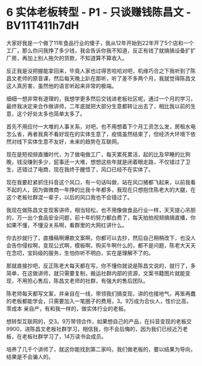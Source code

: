 # 6 实体老板转型 - P1 - 只谈赚钱陈昌文 - BV11T411h7dH

大家好我是一个做了11年食品行业的傻子，我从12年开始到22年开了5个店和一个工厂，那么你问我挣了多少钱，我会告诉你我不知道，反正有钱了就搞搞设备扩扩厂房，再加上别人拖欠的货款，不知道算不算收入。

反正我是没把握能拿回来，毕竟人家也过得苦哈哈对吧，机缘巧合之下我听到了陈昌文老师的原音课，然后每天晚上趴在那听，听了差不多两个月，我就觉得陈昌文这人真厉害，虽然他的语言听起来非常的极端。

细细一想非常有道理的，我想学更多然后交钱进老板社区呢，通过一个月的学习，最终我决定来合作做讲师，二年底就把大部分生意都转让出去了，相比我以前的生意，这个好处太多也简单太多了。

首先不用应付一大堆的人事关系，对吧，也不用想着下个月工资怎么发，房租水电怎么省，再者我真不看好现在的实体生意了，疫情虽然结束了，但经济大环境下依然对线下实体生意不友好，未来的趋势在互联网。

现在是短视频直播时代，为了做电做工厂，每天累死累活，起的比及早睡的比狗晚，钱没赚到多少，屁事还一大堆，想想这些年就是闭着眼走路，不仅错过了卫生，还错过了电商，现在我终于醒悟了，风口已经不在实体了。

现在我要赶紧抓住抖音这个风口，有一句话叫做，站在风口猪都飞起来，以前我看不起的人，因为做微商一年挣的比我十年都多，我现在只想抱住陈老大的大腿，在这个老板社群混一辈子，以后的风口我也不会错过了。

我现在做陈昌文变现客讲师，相当轻松，也不用像做食品行业一样，天天提心吊胆的，万一出个食品安全问题，前十年的努力都白费了，每天拍拍视频搞搞直播，你如果不懂，不懂没关系啊，看群里的大网红讲什么。

你去抄就行了，直播稿啊爆款文案啊，你都可以去抄，然后自己稍稍改下，也没人会告你侵权啊，变现公式啊，模板啊，购买牛啊什么的，都不是问题，陈老大天天在念叨，宝妈级的服务，生怕你听不明白，实在是理解不了的。

那就直接抄吧，反正陈老大每天都在写，你不懂你就说是陈昌文说的，就行了，多简单，在这做讲师，就只需要复制，搬运社群内部的资源，文案书籍图片就能变现，不用担心售后，陈昌文老师的社群，有强大的售后团队。

陈老师每天都写文案，并亲自在一线，带领我们搞变现，讲的也接地气，再笨再蠢的老板都能学会，只需要加入一笔圈子的费用，3。9万成为合伙人，性价比高，零成本 亲自产，有和我一样的，做实体行业的老板。

想转型互联网的，交3。9万带领合作，如果想自己的产品，在抖音变现的老板交9900，进陈昌文老板社群学习，相信我，你不会后悔的，因为我们已经近万老板，在老板社群学习了，14万读书会成员。

培养了几千个讲师了，就这你能找到第二家吗，我们做老板的，要以结果为导向，结果是不会骗人的。